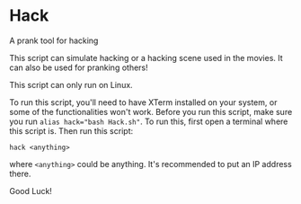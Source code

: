 # Hack
A prank tool for hacking

This script can simulate hacking or a hacking scene used in the movies. It can also be used for pranking others!

This script can only run on Linux.

To run this script, you'll need to have XTerm installed on your system, or some of the functionalities won't work. Before you run this script, make sure you run `alias hack="bash Hack.sh"`. To run this, first open a terminal where this script is. Then run this script:

```hack <anything>```

where  `<anything>` could be anything. It's recommended to put an IP address there.

Good Luck!
